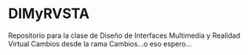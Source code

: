 # DIMyRVSTA
Repositorio para la clase de Diseño de Interfaces Multimedia y Realidad Virtual
Cambios desde la rama Cambios...o eso espero...
